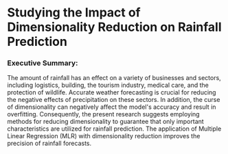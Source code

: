 # Studying the Impact of Dimensionality Reduction on Rainfall Prediction


### Executive Summary:
The amount of rainfall has an effect on a variety of businesses and sectors, including logistics, building, the tourism industry, medical care, and the protection of wildlife. Accurate weather forecasting is crucial for reducing the negative effects of precipitation on these sectors.  In addition, the curse of dimensionality can negatively affect the model's accuracy and result in overfitting. Consequently, the present research suggests employing methods for reducing dimensionality to guarantee that only important characteristics are utilized for rainfall prediction. The application of Multiple Linear Regression (MLR) with dimensionality reduction improves the precision of rainfall forecasts.
